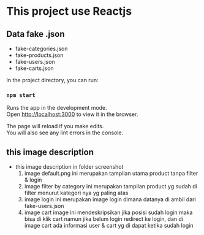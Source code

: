 # This project use Reactjs

## Data fake .json

- fake-categories.json
- fake-products.json
- fake-users.json
- fake-carts.json

In the project directory, you can run:

### `npm start`

Runs the app in the development mode.\
Open [http://localhost:3000](http://localhost:3000) to view it in the browser.

The page will reload if you make edits.\
You will also see any lint errors in the console.

## this image description

- this image description in folder screenshot
  1. image default.png ini merupakan tampilan utama product tanpa filter & login
  2. image filter by category ini merupakan tampilan product yg sudah di filter menurut kategori nya yg paling atas
  3. image login ini merupakan image login dimana datanya di ambil dari fake-users.json
  4. image cart image ini mendeskripsikan jika posisi sudah login maka bisa di klik cart namun jika belum login redirect ke login,
     dan di image cart ada informasi user & cart yg di dapat ketika sudah login
